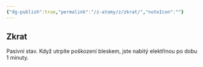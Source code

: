 ```yaml
---
{"dg-publish":true,"permalink":"/z-atomy/z/zkrat/","noteIcon":""}
---
```


## Zkrat
Pasivní stav. Když utrpíte poškození bleskem, jste nabitý elektřinou po dobu 1 minuty.